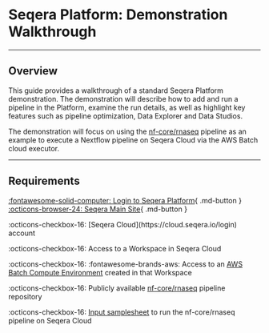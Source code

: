 # Seqera Platform: Demonstration Walkthrough

---

## Overview

<!-- ![Seqera biotech stack](assets/seqera-biotech-stack.png){ .right .image} -->
<!-- <img src="assets/seqera-biotech-stack.png" alt="Seqera biotech stack" style="float: right; width: 50%; margin-left: 30px; margin-bottom: 20px;"> -->

This guide provides a walkthrough of a standard Seqera Platform demonstration. The demonstration will describe how to add and run a pipeline in the Platform, examine the run details, as well as highlight key features such as pipeline optimization, Data Explorer and Data Studios.

The demonstration will focus on using the [nf-core/rnaseq](https://github.com/nf-core/rnaseq) pipeline as an example to execute a Nextflow pipeline on Seqera Cloud via the AWS Batch cloud executor.

<div style="clear: both;"></div>

---

## Requirements

[:fontawesome-solid-computer: Login to Seqera Platform](installation.md){ .md-button } [:octicons-browser-24: Seqera Main Site](https://seqera.io){ .md-button }

<div style="clear: both;"></div>
:octicons-checkbox-16: [Seqera Cloud](https://cloud.seqera.io/login) account

:octicons-checkbox-16: Access to a Workspace in Seqera Cloud

:octicons-checkbox-16: :fontawesome-brands-aws: Access to an [AWS Batch Compute Environment](https://docs.seqera.io/platform/23.4.0/compute-envs/aws-batch) created in that Workspace

:octicons-checkbox-16: Publicly available [nf-core/rnaseq](https://github.com/nf-core/rnaseq) pipeline repository

:octicons-checkbox-16: [Input samplesheet](./samplesheet_test.csv) to run the nf-core/rnaseq pipeline on Seqera Cloud
